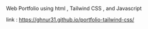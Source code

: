 Web Portfolio using html , Tailwind CSS , and Javascript

link : https://ghnur31.github.io/portfolio-tailwind-css/